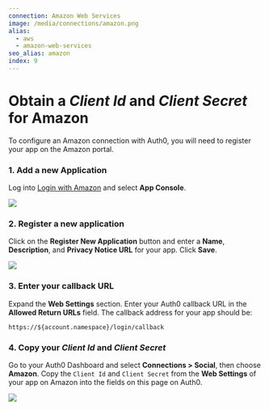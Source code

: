 ```yaml
---
connection: Amazon Web Services
image: /media/connections/amazon.png
alias:
  - aws
  - amazon-web-services
seo_alias: amazon
index: 9
---
```


# Obtain a *Client Id* and *Client Secret* for Amazon

To configure an Amazon connection with Auth0, you will need to register your app on the Amazon portal.

### 1. Add a new Application
Log into [Login with Amazon](http://login.amazon.com) and select **App Console**.

![](/media/articles/connections/social/amazon/amazon-login-1.png)

### 2. Register a new application

Click on the **Register New Application** button and enter a **Name**, **Description**, and **Privacy Notice URL** for your app. Click **Save**.

![](/media/articles/connections/social/amazon/amazon-register-app.png)

### 3. Enter your callback URL

Expand the **Web Settings** section. Enter your Auth0 callback URL in the **Allowed Return URLs** field. The callback address for your app should be:

    https://${account.namespace}/login/callback

### 4. Copy your *Client Id* and *Client Secret*

Go to your Auth0 Dashboard and select **Connections > Social**, then choose **Amazon**. Copy the `Client Id` and `Client Secret` from the **Web Settings** of your app on Amazon into the fields on this page on Auth0.

![](/media/articles/connections/social/amazon/amazon-add-connection.png)
